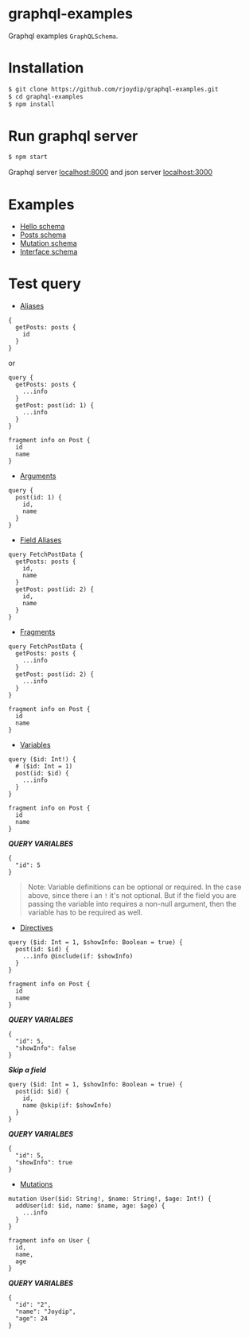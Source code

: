 # graphql-examples

Graphql examples `GraphQLSchema`.

# Installation

```sh
$ git clone https://github.com/rjoydip/graphql-examples.git
$ cd graphql-examples
$ npm install
```

# Run graphql server

```sh
$ npm start
```

Graphql server [localhost:8000](http://localhost:8000/graphql) and json server [localhost:3000](http://localhost:3000)

# Examples

* [Hello schema](https://github.com/rjoydip/graphql-examples/blob/master/schemas/hello.schema.js)
* [Posts schema](https://github.com/rjoydip/graphql-examples/blob/master/schemas/posts.schema.js)
* [Mutation schema](https://github.com/rjoydip/graphql-examples/blob/master/schemas/mutation.schema.js)
* [Interface schema](https://github.com/rjoydip/graphql-examples/blob/master/schemas/interface.schema.js)

# Test query

- [Aliases](http://graphql.org/learn/queries/#aliases)

```
{
  getPosts: posts {
    id
  }
}
```

or

```
query {
  getPosts: posts {
    ...info
  }
  getPost: post(id: 1) {
    ...info
  }
}

fragment info on Post {
  id
  name
}
```

- [Arguments](http://graphql.org/learn/queries/#arguments)

```
query {
  post(id: 1) {
    id,
    name
  }
}
```

- [Field Aliases](http://graphql.org/learn/queries/#operation-name)

```
query FetchPostData {
  getPosts: posts {
    id,
    name
  }
  getPost: post(id: 2) {
    id,
    name
  }
}
```

- [Fragments](http://graphql.org/learn/queries/#fragments)

```
query FetchPostData {
  getPosts: posts {
    ...info
  }
  getPost: post(id: 2) {
    ...info
  }
}

fragment info on Post {
  id
  name
}
```

- [Variables](http://graphql.org/learn/queries/#variables)

```
query ($id: Int!) {
  # ($id: Int = 1)
  post(id: $id) {
    ...info
  }
}

fragment info on Post {
  id
  name
}
```

***QUERY VARIALBES***

```
{
  "id": 5
}
```

> Note: Variable definitions can be optional or required. In the case above, since there i an `!` it's not optional. But if the field you are passing the variable into requires a non-null argument, then the variable has to be required as well.

- [Directives](http://graphql.org/learn/queries/#directives)

```
query ($id: Int = 1, $showInfo: Boolean = true) {
  post(id: $id) {
    ...info @include(if: $showInfo)
  }
}

fragment info on Post {
  id
  name
}
```

***QUERY VARIALBES***

```
{
  "id": 5,
  "showInfo": false
}
```

***Skip a field***

```
query ($id: Int = 1, $showInfo: Boolean = true) {
  post(id: $id) {
    id,
    name @skip(if: $showInfo)
  }
}
```

***QUERY VARIALBES***

```
{
  "id": 5,
  "showInfo": true
}
```

- [Mutations](http://graphql.org/learn/queries/#mutations)

```
mutation User($id: String!, $name: String!, $age: Int!) {
  addUser(id: $id, name: $name, age: $age) {
    ...info
  }
}

fragment info on User {
  id,
  name,
  age
}
```

***QUERY VARIALBES***

```
{
  "id": "2",
  "name": "Joydip",
  "age": 24
}
```
